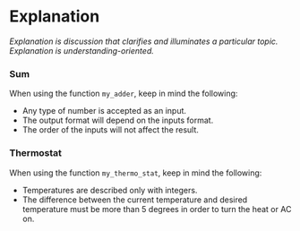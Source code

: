 # Explanation
*Explanation is discussion that clarifies and illuminates a particular topic. Explanation is understanding-oriented.*

### Sum
When using the function ```my_adder```, keep in mind the following:

- Any type of number is accepted as an input.
- The output format will depend on the inputs format.
- The order of the inputs will not affect the result.

### Thermostat
When using the function ```my_thermo_stat```, keep in mind the following:

- Temperatures are described only with integers.
- The difference between the current temperature and desired temperature must be more than 5 degrees in order to turn the heat or AC on.